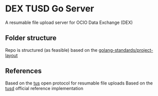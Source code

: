 # DEX TUSD Go Server 
A resumable file upload server for OCIO Data Exchange (DEX)

## Folder structure
Repo is structured (as feasible) based on the [golang-standards/project-layout](https://github.com/golang-standards/project-layout)

## References
Based on the [tus](https://tus.io/) open protocol for resumable file uploads
Based on the [tusd](https://github.com/tus/tusd) official reference implementation
